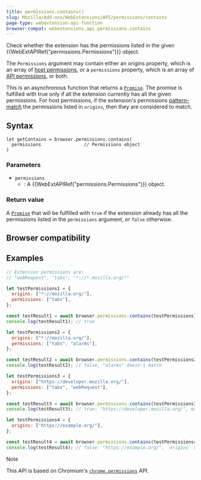 ```yaml
---
title: permissions.contains()
slug: Mozilla/Add-ons/WebExtensions/API/permissions/contains
page-type: webextension-api-function
browser-compat: webextensions.api.permissions.contains
---
```




Check whether the extension has the permissions listed in the given {{WebExtAPIRef("permissions.Permissions")}} object.

The `Permissions` argument may contain either an origins property, which is an array of [host permissions](/Mozilla/Add-ons/WebExtensions/manifest.json/permissions#host_permissions), or a `permissions` property, which is an array of [API permissions](/Mozilla/Add-ons/WebExtensions/manifest.json/permissions#api_permissions), or both.

This is an asynchronous function that returns a [`Promise`](/Web/JavaScript/Reference/Global_Objects/Promise). The promise is fulfilled with true only if all the extension currently has all the given permissions. For host permissions, if the extension's permissions [pattern-match](/Mozilla/Add-ons/WebExtensions/Match_patterns) the permissions listed in `origins`, then they are considered to match.

## Syntax

```js-nolint
let getContains = browser.permissions.contains(
  permissions                // Permissions object
)
```

### Parameters

- `permissions`
  - : A {{WebExtAPIRef("permissions.Permissions")}} object.

### Return value

A [`Promise`](/Web/JavaScript/Reference/Global_Objects/Promise) that will be fulfilled with `true` if the extension already has all the permissions listed in the `permissions` argument, or `false` otherwise.

## Browser compatibility



## Examples

```js
// Extension permissions are:
// "webRequest", "tabs", "*://*.mozilla.org/*"

let testPermissions1 = {
  origins: ["*://mozilla.org/"],
  permissions: ["tabs"],
};

const testResult1 = await browser.permissions.contains(testPermissions1);
console.log(testResult1); // true

let testPermissions2 = {
  origins: ["*://mozilla.org/"],
  permissions: ["tabs", "alarms"],
};

const testResult2 = await browser.permissions.contains(testPermissions2);
console.log(testResult2); // false, "alarms" doesn't match

let testPermissions3 = {
  origins: ["https://developer.mozilla.org/"],
  permissions: ["tabs", "webRequest"],
};

const testResult3 = await browser.permissions.contains(testPermissions3);
console.log(testResult3); // true: "https://developer.mozilla.org/", matches: "*://*.mozilla.org/*"

let testPermissions4 = {
  origins: ["https://example.org/"],
};

const testResult4 = await browser.permissions.contains(testPermissions4);
console.log(testResult4); // false: "https://example.org/", `origins` doesn't match
```



> [!NOTE]
> This API is based on Chromium's [`chrome.permissions`](https://developer.chrome.com/docs/extensions/reference/api/permissions) API.
